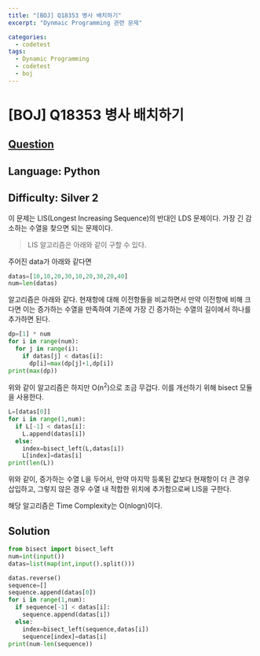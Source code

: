 ```yaml
---
title: "[BOJ] Q18353 병사 배치하기"
excerpt: "Dynmaic Programming 관련 문제"

categories:
  - codetest
tags:
  - Dynamic Programming
  - codetest
  - boj
---
```

# [BOJ] Q18353 병사 배치하기
## [Question](https://www.acmicpc.net/problem/18353)
## Language: Python
## Difficulty: Silver 2
이 문제는 LIS(Longest Increasing Sequence)의 반대인 LDS 문제이다. 가장 긴 감소하는 수열을 찾으면 되는 문제이다. 

>LIS 알고리즘은 아래와 같이 구할 수 있다.

주어진 data가 아래와 같다면
```python
datas=[10,10,20,30,10,20,30,20,40]
num=len(datas)
```
알고리즘은 아래와 같다.
현재항에 대해 이전항들을 비교하면서 만약 이전항에 비해 크다면 이는 증가하는 수열을 만족하여 기존에 가장 긴 증가하는 수열의 길이에서 하나를 추가하면 된다.
```python
dp=[1] * num
for i in range(num):
  for j in range(i):
    if datas[j] < datas[i]:
      dp[i]=max(dp[j]+1,dp[i]) 
print(max(dp))

```
위와 같이 알고리즘은 하지만 O(n<sup>2</sup>)으로 조금 무겁다. 이를 개선하기 위해 bisect 모듈을 사용한다.
```python
L=[datas[0]]
for i in range(1,num):
  if L[-1] < datas[i]:
    L.append(datas[i])
  else:
    index=bisect_left(L,datas[i])
    L[index]=datas[i]
print(len(L))
```
위와 같이, 증가하는 수열 L을 두어서, 만약 마지막 등록된 값보다 현재항이 더 큰 경우 삽입하고, 그렇지 않은 경우 수열 내 적합한 위치에 추가함으로써 LIS을 구한다.

해당 알고리즘은 Time Complexity는 O(nlogn)이다.

## Solution

```python
from bisect import bisect_left
num=int(input())
datas=list(map(int,input().split()))

datas.reverse()
sequence=[]
sequence.append(datas[0])
for i in range(1,num):
  if sequence[-1] < datas[i]:
    sequence.append(datas[i])
  else:
    index=bisect_left(sequence,datas[i])
    sequence[index]=datas[i]
print(num-len(sequence))
```
